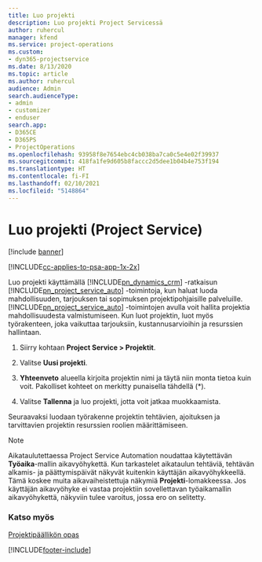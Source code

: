 ```yaml
---
title: Luo projekti
description: Luo projekti Project Servicessä
author: ruhercul
manager: kfend
ms.service: project-operations
ms.custom:
- dyn365-projectservice
ms.date: 8/13/2020
ms.topic: article
ms.author: ruhercul
audience: Admin
search.audienceType:
- admin
- customizer
- enduser
search.app:
- D365CE
- D365PS
- ProjectOperations
ms.openlocfilehash: 93958f8e7654ebc4cb038ba7ca0c5e4e02f39937
ms.sourcegitcommit: 418fa1fe9d605b8faccc2d5dee1b04b4e753f194
ms.translationtype: HT
ms.contentlocale: fi-FI
ms.lasthandoff: 02/10/2021
ms.locfileid: "5148864"
---
```

# <a name="create-a-project-project-service"></a>Luo projekti (Project Service)

[!include [banner](../includes/psa-now-project-operations.md)]

[!INCLUDE[cc-applies-to-psa-app-1x-2x](../includes/cc-applies-to-psa-app-1x-2x.md)]

Luo projekti käyttämällä [!INCLUDE[pn_dynamics_crm](../includes/pn-dynamics-crm.md)] -ratkaisun [!INCLUDE[pn_project_service_auto](../includes/pn-project-service-auto.md)] -toimintoja, kun haluat luoda mahdollisuuden, tarjouksen tai sopimuksen projektipohjaisille palveluille. [!INCLUDE[pn_project_service_auto](../includes/pn-project-service-auto.md)] -toimintojen avulla voit hallita projektia mahdollisuudesta valmistumiseen. Kun luot projektin, luot myös työrakenteen, joka vaikuttaa tarjouksiin, kustannusarvioihin ja resurssien hallintaan.  
  
1.  Siirry kohtaan **Project Service > Projektit**.  
  
2.  Valitse **Uusi projekti**.  
  
3.  **Yhteenveto** alueella kirjoita projektin nimi ja täytä niin monta tietoa kuin voit. Pakolliset kohteet on merkitty punaisella tähdellä (*).  
  
4.  Valitse **Tallenna** ja luo projekti, jotta voit jatkaa muokkaamista.  
  
Seuraavaksi luodaan työrakenne projektin tehtävien, ajoituksen ja tarvittavien projektin resurssien roolien määrittämiseen.  

> [!NOTE]
> Aikataulutettaessa Project Service Automation noudattaa käytettävän **Työaika**-mallin aikavyöhykettä. Kun tarkastelet aikataulun tehtäviä, tehtävän alkamis- ja päättymispäivät näkyvät kuitenkin käyttäjän aikavyöhykkeellä. Tämä koskee muita aikavaiheistettuja näkymiä **Projekti**-lomakkeessa. Jos käyttäjän aikavyöhyke ei vastaa projektiin sovellettavan työaikamallin aikavyöhykettä, näkyviin tulee varoitus, jossa ero on selitetty. 
  
### <a name="see-also"></a>Katso myös  
 [Projektipäällikön opas](../psa/project-manager-guide.md)


[!INCLUDE[footer-include](../includes/footer-banner.md)]